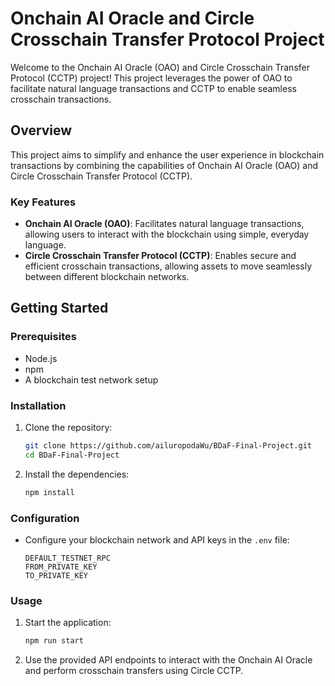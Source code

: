 # Onchain AI Oracle and Circle Crosschain Transfer Protocol Project

Welcome to the Onchain AI Oracle (OAO) and Circle Crosschain Transfer Protocol (CCTP) project! This project leverages the power of OAO to facilitate natural language transactions and CCTP to enable seamless crosschain transactions.

## Overview

This project aims to simplify and enhance the user experience in blockchain transactions by combining the capabilities of Onchain AI Oracle (OAO) and Circle Crosschain Transfer Protocol (CCTP).

### Key Features

- **Onchain AI Oracle (OAO)**: Facilitates natural language transactions, allowing users to interact with the blockchain using simple, everyday language.
- **Circle Crosschain Transfer Protocol (CCTP)**: Enables secure and efficient crosschain transactions, allowing assets to move seamlessly between different blockchain networks.

## Getting Started

### Prerequisites

- Node.js
- npm
- A blockchain test network setup

### Installation

1. Clone the repository:
    ```bash
    git clone https://github.com/ailuropodaWu/BDaF-Final-Project.git
    cd BDaF-Final-Project
    ```

2. Install the dependencies:
    ```bash
    npm install
    ```

### Configuration

- Configure your blockchain network and API keys in the `.env` file:
    ```env
    DEFAULT_TESTNET_RPC
    FROM_PRIVATE_KEY
    TO_PRIVATE_KEY
    ```

### Usage

1. Start the application:
    ```bash
    npm run start
    ```

2. Use the provided API endpoints to interact with the Onchain AI Oracle and perform crosschain transfers using Circle CCTP.

